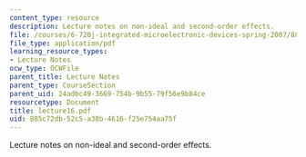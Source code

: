 ```yaml
---
content_type: resource
description: Lecture notes on non-ideal and second-order effects.
file: /courses/6-720j-integrated-microelectronic-devices-spring-2007/885c72db52c5a38b4616f25e754aa75f_lecture16.pdf
file_type: application/pdf
learning_resource_types:
- Lecture Notes
ocw_type: OCWFile
parent_title: Lecture Notes
parent_type: CourseSection
parent_uid: 24adbc49-3669-754b-9b55-79f56e9b84ce
resourcetype: Document
title: lecture16.pdf
uid: 885c72db-52c5-a38b-4616-f25e754aa75f
---
```

Lecture notes on non-ideal and second-order effects.

